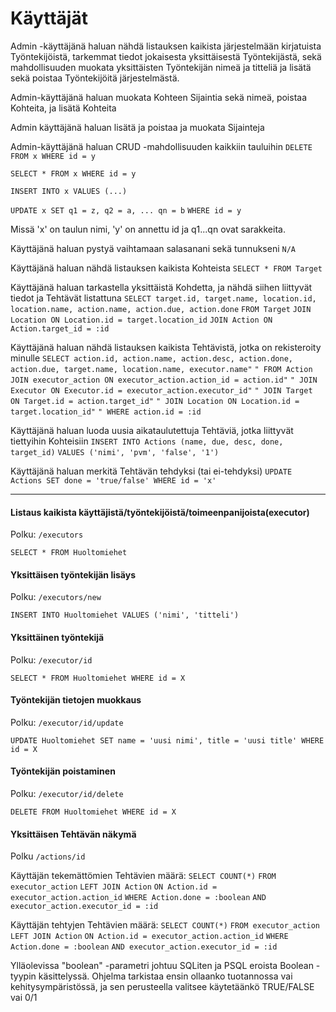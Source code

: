 # Käyttäjät

Admin -käyttäjänä haluan nähdä listauksen kaikista järjestelmään kirjatuista Työntekijöistä, tarkemmat tiedot jokaisesta yksittäisestä Työntekijästä, sekä mahdollisuuden muokata yksittäisten Työntekijän nimeä ja titteliä ja lisätä sekä poistaa Työntekijöitä järjestelmästä.

Admin-käyttäjänä haluan muokata Kohteen Sijaintia sekä nimeä, poistaa Kohteita, ja lisätä Kohteita

Admin käyttäjänä haluan lisätä ja poistaa ja muokata Sijainteja

Admin-käyttäjänä haluan CRUD -mahdollisuuden kaikkiin tauluihin
`DELETE FROM x WHERE id = y`

`SELECT * FROM x WHERE id = y`

`INSERT INTO x VALUES (...)`

`UPDATE x SET q1 = z, q2 = a, ... qn = b`
`WHERE id = y`

Missä 'x' on taulun nimi, 'y' on annettu id ja q1...qn ovat sarakkeita.

Käyttäjänä haluan pystyä vaihtamaan salasanani sekä tunnukseni
`N/A`

Käyttäjänä haluan nähdä listauksen kaikista Kohteista
`SELECT * FROM Target`

Käyttäjänä haluan tarkastella yksittäistä Kohdetta, ja nähdä siihen liittyvät tiedot ja Tehtävät listattuna
`SELECT target.id, target.name, location.id, location.name, action.name, action.due, action.done`
`FROM Target`
`JOIN Location ON Location.id = target.location_id`
`JOIN Action ON Action.target_id = :id`

Käyttäjänä haluan nähdä listauksen kaikista Tehtävistä, jotka on rekisteroity minulle
`SELECT action.id, action.name, action.desc, action.done, action.due, target.name, location.name, executor.name"`
`" FROM Action JOIN executor_action ON executor_action.action_id = action.id"`
`" JOIN Executor ON Executor.id = executor_action.executor_id"`
`" JOIN Target ON Target.id = action.target_id"`
`" JOIN Location ON Location.id = target.location_id"`
`" WHERE action.id = :id`

Käyttäjänä haluan luoda uusia aikataulutettuja Tehtäviä, jotka liittyvät tiettyihin Kohteisiin
`INSERT INTO Actions (name, due, desc, done, target_id)`
`VALUES ('nimi', 'pvm', 'false', '1')`

Käyttäjänä haluan merkitä Tehtävän tehdyksi (tai ei-tehdyksi)
`UPDATE Actions SET done = 'true/false' WHERE id = 'x'`



------------------------------------------------

#### Listaus kaikista käyttäjistä/työntekijöistä/toimeenpanijoista(executor)
Polku: `/executors`

`SELECT * FROM Huoltomiehet` 

#### Yksittäisen työntekijän lisäys
Polku: `/executors/new`

`INSERT INTO Huoltomiehet VALUES ('nimi', 'titteli')`

#### Yksittäinen työntekijä
Polku: `/executor/id`

`SELECT * FROM Huoltomiehet WHERE id = X`

#### Työntekijän tietojen muokkaus
Polku: `/executor/id/update`

`UPDATE Huoltomiehet SET name = 'uusi nimi', title = 'uusi title' WHERE id = X`

#### Työntekijän poistaminen
Polku: `/executor/id/delete`

`DELETE FROM Huoltomiehet WHERE id = X`

#### Yksittäisen Tehtävän näkymä
Polku `/actions/id`




Käyttäjän tekemättömien Tehtävien määrä:
`SELECT COUNT(*)`
`FROM executor_action`
`LEFT JOIN Action`
`ON Action.id = executor_action.action_id`
`WHERE Action.done = :boolean`
`AND executor_action.executor_id = :id`

Käyttäjän tehtyjen Tehtävien määrä:
`SELECT COUNT(*)`
`FROM executor_action`
`LEFT JOIN Action`
`ON Action.id = executor_action.action_id`
`WHERE Action.done = :boolean`
`AND executor_action.executor_id = :id`

Ylläolevissa "boolean" -parametri johtuu SQLiten ja PSQL eroista Boolean -tyypin
käsittelyssä. Ohjelma tarkistaa ensin ollaanko tuotannossa vai kehitysympäristössä,
ja sen perusteella valitsee käytetäänkö TRUE/FALSE vai 0/1